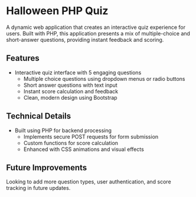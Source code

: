 # Halloween PHP Quiz

A dynamic web application that creates an interactive quiz experience for users. Built with PHP, this application presents a mix of multiple-choice and short-answer questions, providing instant feedback and scoring.

## Features

- Interactive quiz interface with 5 engaging questions
    - Multiple choice questions using dropdown menus or radio buttons
    - Short answer questions with text input
    - Instant score calculation and feedback
    - Clean, modern design using Bootstrap

## Technical Details

- Built using PHP for backend processing
    - Implements secure POST requests for form submission
    - Custom functions for score calculation
    - Enhanced with CSS animations and visual effects

## Future Improvements

Looking to add more question types, user authentication, and score tracking in future updates.
